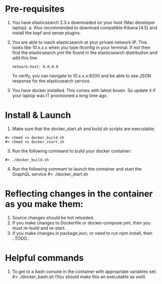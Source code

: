 # Pre-requisites

1. You have elasticsearch 2.3.x downloaded on your host (Mac developer laptop).
   a. Also recommended to download compatible Kibana (4.5) and install the kopf and sense plugins.

2. You are able to reach elasticsearch at your private network IP. This looks like 10.x.x.x when you type ifconfig in your terminal. If not then find the elasticsearch.yml file found in the elasticsearch distribution and add this line:
    ```
    network.host: 0.0.0.0
    ```
    To verify, you can navigate to 10.x.x.x:9200 and be able to see JSON response for the elasticsearch service.
3. You have docker installed. This comes with latest boxen. So update it if your laptop was IT provisioned a long time ago.

# Install & Launch 
1. Make sure that the docker_start.sh and build.sh scripts are executable:
```
#> chmod +x docker_build.sh
#> chmod +x docker_start.sh
```
3. Run the following command to build your docker container:
```
#> ./docker_build.sh
```
4. Run the following commant to launch the container and start the GraphQL service
#> ./docker_start.sh

# Reflecting changes in the container as you make them:
1. Source changes should be hot reloaded.
2. If you make changes to Dockerfile or docker-compose.yml, then you must re-build and re-start.
3. If you make changes in package.json, or need to run npm install, then ..TODO..

# Helpful commands
1. To get to a bash console in the container with appropriate variables set:
#> ./docker_bash.sh (You should make this an executable as well)
